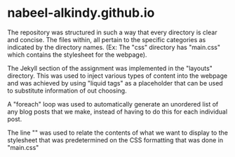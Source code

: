 # nabeel-alkindy.github.io

  The repository was structured in such a way that every directory is clear and concise. The files within, all pertain to the specific categories
as indicated by the directory names. (Ex: The "css" directory has "main.css" which contains the stylesheet for the webpage).

  The Jekyll section of the assignment was implemented in the "layouts" directory. This was used to inject various types of content into the 
webpage and was achieved by using "liquid tags" as a placeholder that can be used to substitute information of out choosing.
  
   A "foreach" loop was used to automatically generate an unordered list of any blog posts that we make, instead of having to do this for each individual post.
   
   The line "<link rel="stylesheet" type="text/css" href="/css/main.css"></head>" was used to relate the contents of what we want to display to the stylesheet 
   that was predetermined on the CSS formatting that was done in "main.css"
